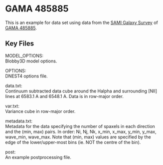 # GAMA 485885

This is an example for data set using data from the [SAMI Galaxy Survey](https://sami-survey.org/) of [GAMA 485885](http://www.gama-survey.org/dr3/tools/sov.php).

## Key Files

MODEL_OPTIONS:  
Blobby3D model options.

OPTIONS:  
DNEST4 options file.

data.txt:  
Continuum subtracted data cube around the Halpha and surrounding [NII] lines at 6583.1 A and 6548.1 A. Data is in row-major order.

var.txt:  
Variance cube in row-major order.

metadata.txt:  
Metadata for the data specifying the number of spaxels in each direction and the (min, max) pairs. In order: Ni, Nj, Nk, x_min, x_max, y_min, y_max, wave_min, wave_max. Note that (min, max) values are specified by the edge of the lower/upper-most bins (ie. NOT the centre of the bin).

post:  
An example postprocessing file.
